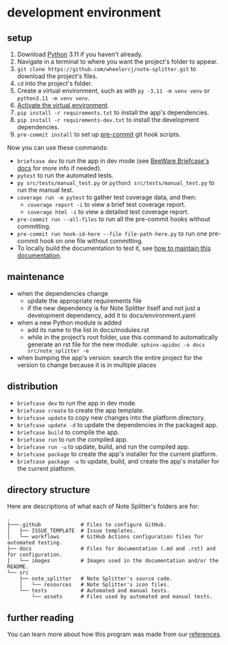 # development environment

## setup

1. Download [Python](https://www.python.org/downloads/) 3.11 if you haven't already.
2. Navigate in a terminal to where you want the project's folder to appear.
3. `git clone https://github.com/wheelercj/note-splitter.git` to download the project's files.
4. `cd` into the project's folder.
5. Create a virtual environment, such as with `py -3.11 -m venv venv` or `python3.11 -m venv venv`.
6. [Activate the virtual environment](https://python.land/virtual-environments/virtualenv).
7. `pip install -r requirements.txt` to install the app's dependencies.
8. `pip install -r requirements-dev.txt` to install the development dependencies.
9. `pre-commit install` to set up [pre-commit](https://pre-commit.com/) git hook scripts.

Now you can use these commands:

* `briefcase dev` to run the app in dev mode (see [BeeWare Briefcase's docs](https://docs.beeware.org/en/latest/tutorial/tutorial-3.html) for more info if needed).
* `pytest` to run the automated tests.
* `py src/tests/manual_test.py` or `python3 src/tests/manual_test.py` to run the manual test.
* `coverage run -m pytest` to gather test coverage data, and then:
  * `coverage report -i` to view a brief test coverage report.
  * `coverage html -i` to view a detailed test coverage report.
* `pre-commit run --all-files` to run all the pre-commit hooks without committing.
* `pre-commit run hook-id-here --file file-path-here.py` to run one pre-commit hook on one file without committing.
* To locally build the documentation to test it, see [how to maintain this documentation](how-to-doc.rst).

## maintenance

* when the dependencies change
  * update the appropriate requirements file
  * if the new dependency is for Note Splitter itself and not just a development dependency, add it to docs/environment.yaml
* when a new Python module is added
  * add its name to the list in docs/modules.rst
  * while in the project’s root folder, use this command to automatically generate an rst file for the new module: `sphinx-apidoc -o docs src/note_splitter -e`
* when bumping the app's version: search the entire project for the version to change because it is in multiple places

## distribution

* `briefcase dev` to run the app in dev mode.
* `briefcase create` to create the app template.
* `briefcase update` to copy new changes into the platform directory.
* `briefcase update -d` to update the dependencies in the packaged app.
* `briefcase build` to compile the app.
* `briefcase run` to run the compiled app.
* `briefcase run -u` to update, build, and run the compiled app.
* `briefcase package` to create the app's installer for the current platform.
* `briefcase package -u` to update, build, and create the app's installer for the current platform.

## directory structure

Here are descriptions of what each of Note Splitter's folders are for:

```
.
├───.github             # Files to configure GitHub.
│   ├── ISSUE_TEMPLATE  # Issue templates.
│   └── workflows       # GitHub Actions configuration files for automated testing.
├── docs                # Files for documentation (.md and .rst) and for configuration.
│   └── images          # Images used in the documentation and/or the README.
└── src
    ├── note_splitter   # Note Splitter's source code.
    │   └── resources   # Note Splitter's icon files.
    └── tests           # Automated and manual tests.
        └── assets      # Files used by automated and manual tests.
```

## further reading

You can learn more about how this program was made from our [references](references.md).
